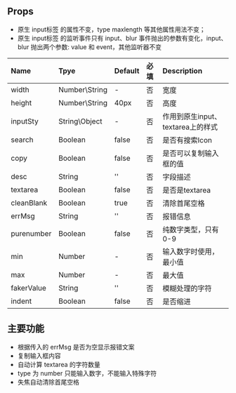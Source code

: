 ## Props

- 原生 input标签 的属性不变，type maxlength 等其他属性用法不变；
- 原生 input标签 的监听事件只有 input、blur 事件抛出的参数有变化，input、blur 抛出两个参数: value 和 event，其他监听器不变


| Name       | Tpye          | Default | 必填  | Description                |
|:-----------|:--------------|:--------|:----|:------------------------|
| width      | Number\String | -       | 否   | 宽度                      |
| height     | Number\String | 40px    | 否   | 高度                      |
| inputSty     | String\Object | -       | 否   | 作用到原生input、textarea上的样式 |
| search     | Boolean       | false   | 否   | 是否有搜索Icon               |
| copy       | Boolean       | false   | 否   | 是否可以复制输入框的值             |
| desc       | String        | ''      | 否   | 字段描述                    |
| textarea   | Boolean       | false   | 否   | 是否是textarea             |
| cleanBlank | Boolean       | true    | 否   | 清除首尾空格                  |
| errMsg     | String        | ''      | 否   | 报错信息                    |
| purenumber | Boolean       | false   | 否   | 纯数字类型，只有0-9             |
| min        | Number        | -       | 否   | 输入数字时使用，最小值             |
| max        | Number        | -       | 否   | 最大值                     |
| fakerValue | String        | ''      | 否   | 模糊处理的字符                 |
| indent     | Boolean       | false   | 否   | 是否缩进                    |

## 主要功能

- 根据传入的 errMsg 是否为空显示报错文案
- 复制输入框内容
- 自动计算 textarea 的字符数量
- type 为 number 只能输入数字，不能输入特殊字符
- 失焦自动清除首尾空格

